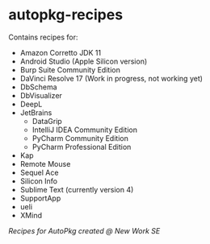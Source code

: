 # autopkg-recipes

Contains recipes for:
- Amazon Corretto JDK 11
- Android Studio (Apple Silicon version)
- Burp Suite Community Edition
- DaVinci Resolve 17 (Work in progress, not working yet)
- DbSchema
- DbVisualizer
- DeepL
- JetBrains
  - DataGrip
  - IntelliJ IDEA Community Edition
  - PyCharm Community Edition
  - PyCharm Professional Edition
- Kap
- Remote Mouse
- Sequel Ace
- Silicon Info
- Sublime Text (currently version 4)
- SupportApp
- ueli
- XMind


_Recipes for AutoPkg created @ New Work SE_
